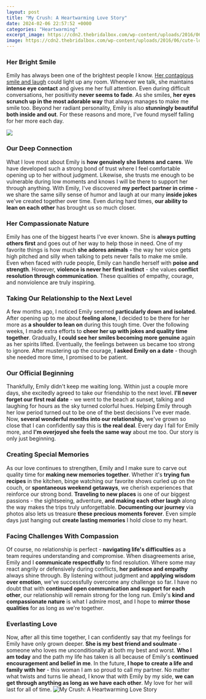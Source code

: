 ```yaml
---
layout: post
title: "My Crush: A Heartwarming Love Story"
date: 2024-02-06 22:57:52 +0000
categories: "Heartwarming"
excerpt_image: https://cdn2.thebridalbox.com/wp-content/uploads/2016/06/cute-love-poems-4.jpg
image: https://cdn2.thebridalbox.com/wp-content/uploads/2016/06/cute-love-poems-4.jpg
---
```


### Her Bright Smile 
Emily has always been one of the brightest people I know. [Her contagious smile and laugh](https://yt.io.vn/collection/aliff) could light up any room. Whenever we talk, she maintains **intense eye contact** and gives me her full attention. Even during difficult conversations, her positivity **never seems to fade**. As she smiles, **her eyes scrunch up in the most adorable way** that always manages to make me smile too. Beyond her radiant personality, Emily is also **stunningly beautiful both inside and out**. For these reasons and more, I've found myself falling for her more each day.

![](https://www.thebridalbox.com/wp-content/uploads/2016/06/cute-love-poems-6.jpg)
### Our Deep Connection
What I love most about Emily is **how genuinely she listens and cares**. We have developed such a strong bond of trust where I feel comfortable opening up to her without judgment. Likewise, she trusts me enough to be vulnerable during low moments and knows I will be there to support her through anything. With Emily, I've discovered **my perfect partner in crime** - we share the same silly sense of humor and laugh at our many **inside jokes** we've created together over time. Even during hard times, **our ability to lean on each other** has brought us so much closer. 
### Her Compassionate Nature
Emily has one of the biggest hearts I've ever known. She is **always putting others first** and goes out of her way to help those in need. One of my favorite things is how much **she adores animals** - the way her voice gets high pitched and silly when talking to pets never fails to make me smile. Even when faced with rude people, Emily can handle herself with **poise and strength**. However, **violence is never her first instinct** - she values **conflict resolution through communication**. These qualities of empathy, courage, and nonviolence are truly inspiring.
### Taking Our Relationship to the Next Level 
A few months ago, I noticed Emily seemed **particularly down and isolated**. After opening up to me about **feeling alone**, I decided to be there for her more as **a shoulder to lean on** during this tough time. Over the following weeks, I made extra efforts to **cheer her up with jokes and quality time together**. Gradually, **I could see her smiles becoming more genuine** again as her spirits lifted. Eventually, the feelings between us became too strong to ignore. After mustering up the courage, **I asked Emily on a date** - though she needed more time, I promised to be patient.
### Our Official Beginning 
Thankfully, Emily didn't keep me waiting long. Within just a couple more days, she excitedly agreed to take our friendship to the next level. **I'll never forget our first real date** - we went to the beach at sunset, talking and laughing for hours as the sky turned colorful hues. Helping Emily through her low period turned out to be one of the best decisions I've ever made. Now, **several wonderful months into our relationship,** we've grown so close that I can confidently say this is **the real deal**. Every day I fall for Emily more, and **I'm overjoyed she feels the same way** about me too. Our story is only just beginning.
### Creating Special Memories 
As our love continues to strengthen, Emily and I make sure to carve out quality time for **making new memories together**. Whether it's **trying fun recipes** in the kitchen, binge watching our favorite shows curled up on the couch, or **spontaneous weekend getaways**, we cherish experiences that reinforce our strong bond. **Traveling to new places** is one of our biggest passions - the sightseeing, adventure, **and making each other laugh** along the way makes the trips truly unforgettable. **Documenting our journey** via photos also lets us treasure **these precious moments forever**. Even simple days just hanging out **create lasting memories** I hold close to my heart.
### Facing Challenges With Compassion  
Of course, no relationship is perfect - **navigating life's difficulties** as a team requires understanding and compromise. When disagreements arise, Emily and I **communicate respectfully** to find resolution. Where some may react angrily or defensively during conflicts, **her patience and empathy** always shine through. By listening without judgment and **applying wisdom over emotion**, we've successfully overcome any challenge so far. I have no doubt that with **continued open communication and support for each other**, our relationship will remain strong for the long run. Emily's **kind and compassionate nature** is what I admire most, and I hope to **mirror those qualities** for as long as we're together.
### Everlasting Love
Now, after all this time together, I can confidently say that my feelings for Emily have only grown deeper. **She is my best friend and soulmate** - someone who loves me unconditionally at both my best and worst. **Who I am today** and the path my life has taken is all because of Emily's **continued encouragement and belief in me**. In the future, **I hope to create a life and family with her** - this woman I am so proud to call my partner. No matter what twists and turns lie ahead, I know that with Emily by my side, **we can get through anything as long as we have each other**. My love for her will last for all of time.
![My Crush: A Heartwarming Love Story](https://cdn2.thebridalbox.com/wp-content/uploads/2016/06/cute-love-poems-4.jpg)